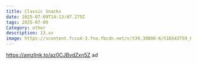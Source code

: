 ```yaml
---
title: Classic Snacks
date: 2025-07-09T14:13:07.275Z
tags: 2025-07-09
Category: other
description: 13.xx
image: https://scontent.fccu4-3.fna.fbcdn.net/v/t39.30808-6/516543759_6426261974177832_4797459608340544130_n.jpg?stp=dst-jpg_p526x296_tt6&_nc_cat=106&ccb=1-7&_nc_sid=aa7b47&_nc_ohc=IjBDAPnT8EAQ7kNvwEBvUG5&_nc_oc=Adm2n1_QQ4a-m5XbfhJ78cqYVIENutCk_n6fxYrK7QUn2Q7-iqhNxnRfWq0VVYu1iVI&_nc_zt=23&_nc_ht=scontent.fccu4-3.fna&_nc_gid=uMwQmsD9TTs-O1tFhMMPhg&oh=00_AfR1PuaCR0ADqDODM9DI7xJ7tLoIBqvO_GeXuL6SYHjzTA&oe=68745C95
---
```

https://amzlink.to/az0CJBvdZxn5Z ad
